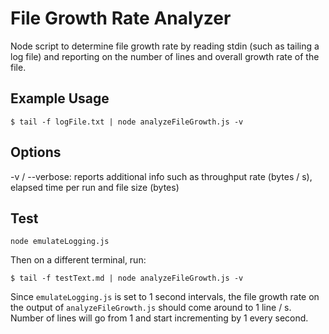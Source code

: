 # File Growth Rate Analyzer
Node script to determine file growth rate by reading stdin (such as tailing a log file) and reporting on the number of lines and overall growth rate of the file.

## Example Usage
```
$ tail -f logFile.txt | node analyzeFileGrowth.js -v
```

## Options
-v / --verbose: reports additional info such as throughput rate (bytes / s), elapsed time per run  and file size (bytes)

## Test
``` 
node emulateLogging.js
```
Then on a different terminal, run:
```
$ tail -f testText.md | node analyzeFileGrowth.js -v
```
Since `emulateLogging.js` is set to 1 second intervals, the file growth rate on the output of `analyzeFileGrowth.js` should come around to 1 line / s. Number of lines will go from 1 and start incrementing by 1 every second.